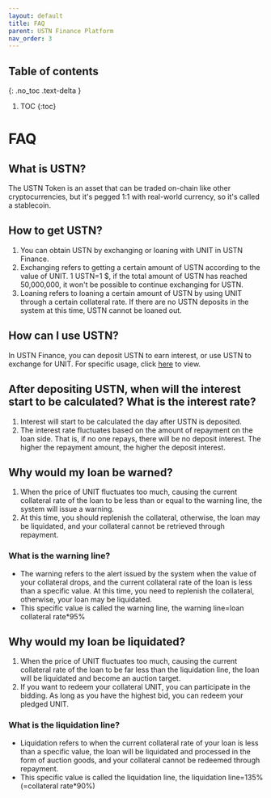 ```yaml
---
layout: default
title: FAQ
parent: USTN Finance Platform
nav_order: 3
---
```


## Table of contents
{: .no_toc .text-delta }

1. TOC
{:toc}


# FAQ

## What is USTN?

The USTN Token is an asset that can be traded on-chain like other cryptocurrencies, but it's pegged 1:1 with real-world currency, so it's called a stablecoin.

## How to get USTN?

1. You can obtain USTN by exchanging or loaning with UNIT in USTN Finance.
2. Exchanging refers to getting a certain amount of USTN according to the value of UNIT. 1 USTN=1 $, if the total amount of USTN has reached 50,000,000, it won't be possible to continue exchanging for USTN.
3. Loaning refers to loaning a certain amount of USTN by using UNIT through a certain collateral rate. If there are no USTN deposits in the system at this time, USTN cannot be loaned out.

## How can I use USTN?

In USTN Finance, you can deposit USTN to earn interest, or use USTN to exchange for UNIT. For specific usage, click [here](https://124.70.23.119:3021/en/docs/ustn/financial-operations/) to view.

## After depositing USTN, when will the interest start to be calculated? What is the interest rate?

1. Interest will start to be calculated the day after USTN is deposited.
2. The interest rate fluctuates based on the amount of repayment on the loan side. That is, if no one repays, there will be no deposit interest. The higher the repayment amount, the higher the deposit interest.

## Why would my loan be warned?

1. When the price of UNIT fluctuates too much, causing the current collateral rate of the loan to be less than or equal to the warning line, the system will issue a warning.
2. At this time, you should replenish the collateral, otherwise, the loan may be liquidated, and your collateral cannot be retrieved through repayment.

### What is the warning line?

- The warning refers to the alert issued by the system when the value of your collateral drops, and the current collateral rate of the loan is less than a specific value. At this time, you need to replenish the collateral, otherwise, your loan may be liquidated.
- This specific value is called the warning line, the warning line=loan collateral rate\*95%

## Why would my loan be liquidated?

1. When the price of UNIT fluctuates too much, causing the current collateral rate of the loan to be far less than the liquidation line, the loan will be liquidated and become an auction target.
2. If you want to redeem your collateral UNIT, you can participate in the bidding. As long as you have the highest bid, you can redeem your pledged UNIT.

### What is the liquidation line?

- Liquidation refers to when the current collateral rate of your loan is less than a specific value, the loan will be liquidated and processed in the form of auction goods, and your collateral cannot be redeemed through repayment.
- This specific value is called the liquidation line, the liquidation line=135% (=collateral rate\*90%)